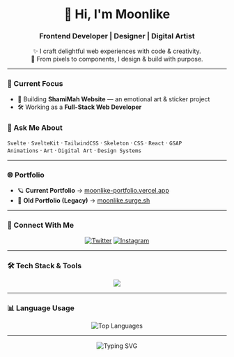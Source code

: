 <h1 align="center">🌙 Hi, I'm Moonlike</h1>
<h3 align="center">Frontend Developer | Designer | Digital Artist</h3>

<p align="center">
✨ I craft delightful web experiences with code & creativity.<br>
🎨 From pixels to components, I design & build with purpose.
</p>

---

### 🚀 Current Focus
- 🌿 Building **ShamiMah Website** — an emotional art & sticker project
- 🛠️ Working as a **Full-Stack Web Developer**

### 💬 Ask Me About
`Svelte` · `SvelteKit` · `TailwindCSS` · `Skeleton` · `CSS` · `React` · `GSAP`  
`Animations` · `Art` · `Digital Art` · `Design Systems`

---

### 🌐 Portfolio
- 🪐 **Current Portfolio** → [moonlike-portfolio.vercel.app](https://moonlike-portfolio.vercel.app/)
- 🌿 **Old Portfolio (Legacy)** → [moonlike.surge.sh](https://moonlike.surge.sh/)

---

### 📲 Connect With Me
<p align="center">
  <a href="https://twitter.com/moonlike_tech"><img src="https://skillicons.dev/icons?i=twitter" alt="Twitter" /></a>
  <a href="https://instagram.com/moonliketech"><img src="https://skillicons.dev/icons?i=instagram" alt="Instagram" /></a>
</p>

---

### 🛠️ Tech Stack & Tools
<p align="center">
  <img src="https://skillicons.dev/icons?i=html,css,js,react,svelte,nextjs,tailwind,vuetify,gsap,figma,blender,nuxtjs" />
</p>

---

### 📊 Language Usage
<p align="center">
  <img src="https://github-readme-stats.vercel.app/api/top-langs/?username=mahzzaa&layout=compact&theme=radical" alt="Top Languages" />
</p>

---

<p align="center">
  <img src="https://readme-typing-svg.demolab.com?font=Fira+Code&duration=3000&pause=1000&color=F779AA&center=true&vCenter=true&multiline=true&width=600&height=80&lines=Frontend+Developer+%7C+Designer+%7C+Dreamer;Crafting+Art+into+Web+Experiences;Always+Moonlike" alt="Typing SVG" />
</p>

